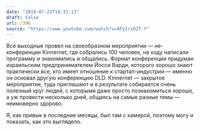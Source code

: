```yaml
---
date: "2019-07-23T18:31:13"
draft: False
url: /396
source: "https://www.youtube.com/watch?v=4Fy2rxO2T-Y"
---
```


Все выходные провел на своеобразном мероприятии — не-конференции Kinnernet, где собрались 100 человек, на ходу написали программу и знакомились и общались. Формат конференции придуман израильским предпринимателем Йосси Варди, которого хорошо знают практически все, кто имеет отношение к стартап-индустрии — именно он основал другую конференцию DLD. Kinnernet — закрытое мероприятие, туда приглашают и в результате собирается очень полезный круг людей, с которыми даже просто познакомиться хорошо, а уж провести несколько дней, общаясь на самые разные темы — неимоверно здорово.

Я, как привык в последние месяцы, был там с камерой, поэтому могу и показать, как это выглядело.
